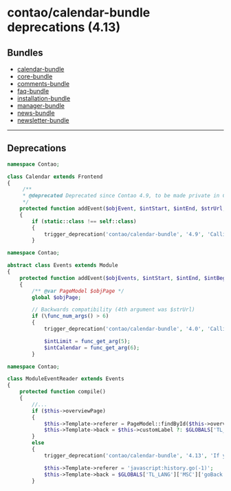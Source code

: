 # contao/calendar-bundle deprecations (4.13)

## Bundles
- [calendar-bundle](calendar-bundle#deprecations)
- [core-bundle](core-bundle#deprecations)
- [comments-bundle](comments-bundle#deprecations)
- [faq-bundle](faq-bundle#deprecations)
- [installation-bundle](installation-bundle#deprecations)
- [manager-bundle](manager-bundle#deprecations)
- [news-bundle](news-bundle#deprecations)
- [newsletter-bundle](newsletter-bundle#deprecations)

____

## Deprecations

```php
namespace Contao;

class Calendar extends Frontend
{
     /**
	 * @deprecated Deprecated since Contao 4.9, to be made private in Contao 5.0
	 */
    protected function addEvent($objEvent, $intStart, $intEnd, $strUrl, $strBase='', $isRepeated=false)
	{
		if (static::class !== self::class)
		{
			trigger_deprecation('contao/calendar-bundle', '4.9', 'Calling "%s()" from an extended class has been deprecated, it will be made private in Contao 5.0.', __METHOD__);
		}
```

```php
namespace Contao;

abstract class Events extends Module
{
    protected function addEvent($objEvents, $intStart, $intEnd, $intBegin, $intLimit, $intCalendar)
	{
		/** @var PageModel $objPage */
		global $objPage;

		// Backwards compatibility (4th argument was $strUrl)
		if (\func_num_args() > 6)
		{
			trigger_deprecation('contao/calendar-bundle', '4.0', 'Calling "Contao\Events::addEvent()" with 7 arguments has been deprecated and will no longer work in Contao 5.0. Do not pass $strUrl as 4th argument anymore.');

			$intLimit = func_get_arg(5);
			$intCalendar = func_get_arg(6);
		}
```

```php
namespace Contao;

class ModuleEventReader extends Events
{
    protected function compile()
	{
	    //...
		if ($this->overviewPage)
		{
			$this->Template->referer = PageModel::findById($this->overviewPage)->getFrontendUrl();
			$this->Template->back = $this->customLabel ?: $GLOBALS['TL_LANG']['MSC']['eventOverview'];
		}
		else
		{
			trigger_deprecation('contao/calendar-bundle', '4.13', 'If you do not select an overview page in the event reader module, the "go back" link will no longer be shown in Contao 5.0.');

			$this->Template->referer = 'javascript:history.go(-1)';
			$this->Template->back = $GLOBALS['TL_LANG']['MSC']['goBack'];
		}
```
